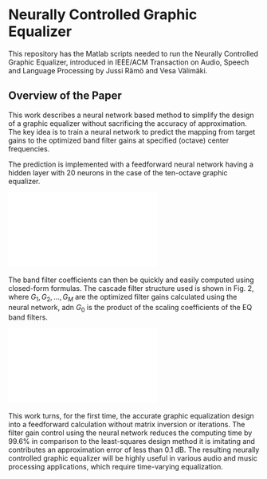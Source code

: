 # Neurally Controlled Graphic Equalizer
This repository has the Matlab scripts needed to run the Neurally Controlled Graphic Equalizer, introduced in IEEE/ACM Transaction on Audio, Speech and Language Processing by Jussi Rämö and Vesa Välimäki.

## Overview of the Paper
This work describes a neural network based method to simplify the design of a graphic equalizer without sacrificing the accuracy of approximation. The key idea is to train a neural network to predict the mapping from target gains to the optimized band filter gains at specified (octave) center frequencies. 

The prediction is implemented with a feedforward neural network having a hidden layer with 20 neurons in the case of the ten-octave graphic equalizer.

![Fig. 1. Neural Network](./figs/neuralNet44.pdf) 

The band filter coefficients can then be quickly and easily computed using closed-form formulas. The cascade filter structure used is shown in Fig. 2, where $G_1, G_2, ..., G_M$ are the optimized filter gains calculated using the neural network, adn $G_0$ is the product of the scaling coefficients of the EQ band filters.

![Fig. 2.Cascade graphic EQ structure](./figs/CascadeGEQ.pdf) 

This work turns, for the first time, the accurate graphic equalization design into a feedforward calculation without matrix inversion or iterations. The filter gain control using the neural network reduces the computing time by 99.6% in comparison to the least-squares design method it is imitating and contributes an approximation error of less than 0.1 dB. The resulting neurally controlled graphic equalizer will be highly useful in various audio and music processing applications, which require time-varying equalization. 